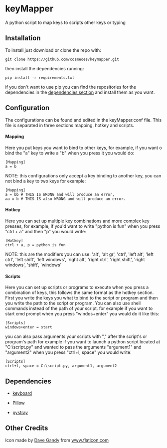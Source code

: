 # keyMapper
A python script to map keys to scripts other keys or typing

## Installation
To install just download or clone the repo with:
```
git clone https://github.com/cosmeoes/keymapper.git
```
then install the dependencies running:
```
pip install -r requirements.txt
```
if you don't want to use pip you can find the repositories for the dependencies in the [dependencies section](#dependencies) and install them as you want.

## Configuration
The configurations can be found and edited in the keyMapper.conf file.
This file is separated in three sections mapping, hotkey and scripts.

#### Mapping
Here you put keys you want to bind to other keys, for example, if you want o bind the "a" key to write a "b"
when you press it you would do:
```
[Mapping]
a = b
```
NOTE: this configurations only accept a key binding to another key, you can not bind a key to two keys for example:
```
[Mapping]
a = bb # THIS IS WRONG and will produce an error,
aa = b # THIS IS also WRONG and will produce an error.
```

#### Hotkey
Here you can set up multiple key combinations and more complex key presses, for example, if you'd want to write "python is fun"
when you press "ctrl + a" and then "p" you would write:
```
[Hotkey]
ctrl + a, p = python is fun
```
NOTE: this are the modifiers you can use:
'alt', 'alt gr', 'ctrl', 'left alt', 'left ctrl', 'left shift', 'left windows', 'right alt', 'right ctrl', 'right shift', 'right windows', 'shift', 'windows'

#### Scripts
Here you can set up scripts or programs to execute when you press a combination of keys, this follows the same format as the hotkey section.
First you write the keys you what to bind to the script or program and then you write the path to the script or program.
You can also use shell commands instead of the path of your script.
for example if you want to start cmd prompt when you press "windos+enter" you would do it like this:
```
[Scripts]
windows+enter = start
```
you can also pass arguments your scripts with "," after the script's or program's path
for example if you want to launch a python script located at "C:\script.py" and wanted to pass the arguments "argument1" and "argument2" when
you press "ctrl+l, space" you would write:
```
[Scripts]
ctrl+l, space = C:\script.py, argument1, argument2
```

## Dependencies

 - [keyboard](https://github.com/boppreh/keyboard)

 - [Pillow](https://github.com/python-pillow/Pillow)

 - [pystray](https://github.com/moses-palmer/pystray)

## Other Credits
Icon made by [Dave Gandy](https://www.flaticon.com/authors/dave-gandy) from www.flaticon.com
